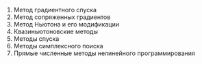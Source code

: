 1) Метод градиентного спуска
2) Метод сопряженных градиентов
3) Метод Ньютона и его модификации
4) Квазиньютоновские методы
5) Методы спуска
6) Методы симплексного поиска
7) Прямые численные методы нелинейного программирования
